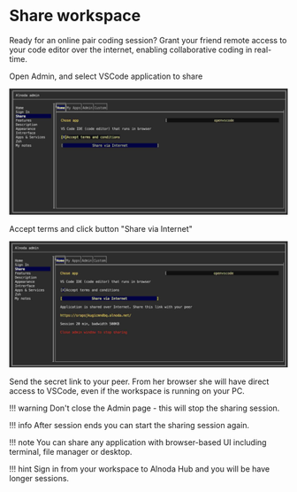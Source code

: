 <p align="center">
  <img src="../img/both-programming.svg" alt="" width="350">
</p>

# Share workspace

Ready for an online pair coding session? Grant your friend remote access to your code editor over the internet, 
enabling collaborative coding in real-time. 

Open Admin, and select VSCode application to share 

![share 1](img/share1.jpg)

Accept terms and click button "Share via Internet"

![share 2](img/share2.jpg)

Send the secret link to your peer. From her browser she will have direct access to VSCode, even if the workspace is running on your PC.

!!! warning 
    Don't close the Admin page - this will stop the sharing session.

!!! info 
    After session ends you can start the sharing session again. 

!!! note 
    You can share any application with browser-based UI including terminal, file manager or desktop. 

!!! hint
    Sign in from your workspace to Alnoda Hub and you will be have longer sessions.
